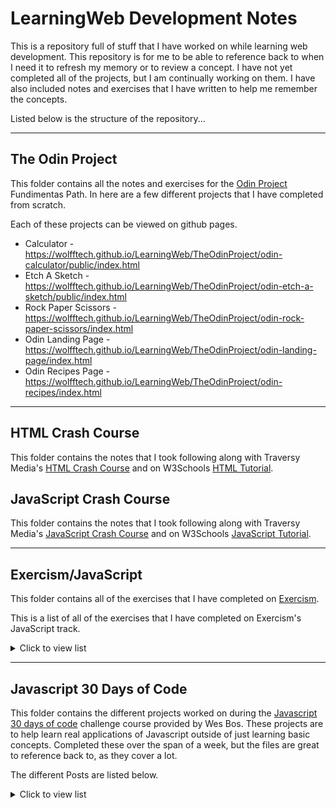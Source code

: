 # LearningWeb Development Notes

This is a repository full of stuff that I have worked on while learning web development. This repository is for me to be able to reference back to when I need it to refresh my memory or to review a concept. I have not yet completed all of the projects, but I am continually working on them. I have also included notes and exercises that I have written to help me remember the concepts.

Listed below is the structure of the repository...
___
## The Odin Project
This folder contains all the notes and exercises for the [Odin Project](https://www.theodinproject.com/) Fundimentas Path. In here are a few different projects that I have completed from scratch.

Each of these projects can be viewed on github pages.
- Calculator - https://wolfftech.github.io/LearningWeb/TheOdinProject/odin-calculator/public/index.html
- Etch A Sketch - https://wolfftech.github.io/LearningWeb/TheOdinProject/odin-etch-a-sketch/public/index.html
- Rock Paper Scissors - https://wolfftech.github.io/LearningWeb/TheOdinProject/odin-rock-paper-scissors/index.html
- Odin Landing Page - https://wolfftech.github.io/LearningWeb/TheOdinProject/odin-landing-page/index.html
- Odin Recipes Page - https://wolfftech.github.io/LearningWeb/TheOdinProject/odin-recipes/index.html

___
## HTML Crash Course
This folder contains the notes that I took following along with Traversy Media's [HTML Crash Course](https://www.youtube.com/watch?v=UB1O30fR-EE) and on W3Schools [HTML Tutorial](https://www.w3schools.com/html/).

## JavaScript Crash Course
This folder contains the notes that I took following along with Traversy Media's [JavaScript Crash Course](https://www.youtube.com/watch?v=UB1O30fR-EE) and on W3Schools [JavaScript Tutorial](https://www.w3schools.com/js/).

---
## Exercism/JavaScript
This folder contains all of the exercises that I have completed on [Exercism](https://exercism.io/).

This is a list of all of the exercises that I have completed on Exercism's JavaScript track.
<details>
<summary>Click to view list</summary>

- [Annalyns Infiltration](https://exercism.io/tracks/javascript/exercises/annalyns-infiltration)
- [Bird Watcher](https://exercism.io/tracks/javascript/exercises/bird-watcher)
- [Elyses Enchantments](https://exercism.io/tracks/javascript/exercises/elyses-enchantments)
- [Freelancer Rates](https://exercism.io/tracks/javascript/exercises/freelancer-rates)
- [Lasagna From Scratch](https://exercism.io/tracks/javascript/exercises/lasagna-from-scratch)
- [Poetry Club Door Policy](https://exercism.io/tracks/javascript/exercises/poetry-club-door-policy)
- [Vehicle Purchase](https://exercism.io/tracks/javascript/exercises/vehicle-purchase)
- [Mixed Juices](https://exercism.io/tracks/javascript/exercises/mixed-juices)
- [Gigasecond](https://exercism.io/tracks/javascript/exercises/gigasecond)
- [High Score Board](https://exercism.io/tracks/javascript/exercises/high-score-board)
- [Amusement Park](https://exercism.io/tracks/javascript/exercises/amusement-park)
- [Factory Sensors](https://exercism.io/tracks/javascript/exercises/factory-sensors)
- [Lucky Numbers](https://exercism.io/tracks/javascript/exercises/lucky-numbers)
- [Lasagna Master](https://exercism.io/tracks/javascript/exercises/lasagna-master)
- [Fruit Picker](https://exercism.io/tracks/javascript/exercises/fruit-picker)
- [Elyses Looping Enchantments](https://exercism.io/tracks/javascript/exercises/elyses-looping-enchantments)
- [Elyses Analytic Enchantments](https://exercism.io/tracks/javascript/exercises/elyses-analytic-enchantments)
</details>

___
## Javascript 30 Days of Code
This folder contains the different projects worked on during the [Javascript 30 days of code](https://javascript30.com) challenge course provided by Wes Bos. These projects are to help learn real applications of Javascript outside of just learning basic concepts. Completed these over the span of a week, but the files are great to reference back to, as they cover a lot.

The different Posts are listed below.
<details>
<summary>Click to view list</summary>

* Day 1: JavaScript Drum Kit
* Day 2: CSS + Javascript Clock
* Day 3: Playing with CSS Variables and Javascript
* Day 4: Array Cardio Day 1
* Day 5: Flex Panels Image Gallery
* Day 6: Ajax Type Ahead
* Day 7: Array Cardio Day 2
* Day 8: Fun with HTML5 Canvas
* Day 9: Dev Tool Tricks and Debugging
* Day 10: Hold Shift to Check Multiple Checkboxes
* Day 11: Custom HTML5 Video Player
* Day 12: Ke Sequence Detection
* Day 13: Slide in on Scroll
* Day 14: Object and Arrays - References vs Copying
* Day 15: LocalStorage and Event Delegation
* Day 16: CSS Text Shadow Mouse Move Effect
* Day 17: Sorting Band Names without articles
* Day 18: Tally String Times with Reduce
* Day 19: Webcam Photo booth
* Day 20: Native Speech Recognition (This project is out of date)
* Day 21: Geolocation based Speedometer and Compass
* Day 22: Follow Along Links
* Day 23: Speech Synthesis
* Day 24: Sticky Nav
* Day 25: Event Capture, Propagation, Bubbling and Once
* Day 26: Stripe Follow ALong Dropdown Menu
* Day 27: Click on Drag to Scroll
* Day 28: Video Speed Controller UI
* Day 29: Countdown Clock
* Day 30: Wack A Mole Game - https://wolfftech.github.io/LearningWeb/JavaScript30/30%20-%20Whack%20A%20Mole/index-START.html
</details>
